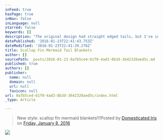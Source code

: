 ```yaml
---
inFeed: true
hasPage: true
inNav: false
inLanguage: null
starred: false
keywords: []
description: "The original design had straight edged tails, but I've incorporated some ridges into it. I like it :)"
datePublished: '2016-01-23T22:41:43.753Z'
dateModified: '2016-01-23T22:41:39.276Z'
title: Scallop Fin Mermaid Tail Blankets
author: []
sourcePath: _posts/2016-01-23-9a7b5ce4-b1f0-4ad3-8b3d-3642320aed5c.md
published: true
authors: []
publisher:
  name: null
  domain: null
  url: null
  favicon: null
url: 9a7b5ce4-b1f0-4ad3-8b3d-3642320aed5c/index.html
_type: Article

---
```

> New style: scallop fin mermaid blankets!!!Posted by [Domesticated Iris][0] on [Friday, January 8, 2016][1]

![](https://the-grid-user-content.s3-us-west-2.amazonaws.com/9a919794-1bd1-4a6c-9565-f03512150b67.jpg)

[0]: https://www.facebook.com/domesticatediris/
[1]: https://www.facebook.com/domesticatediris/posts/901289853323327:0